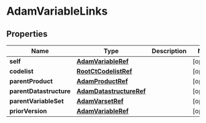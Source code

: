 
# AdamVariableLinks

## Properties
| Name | Type | Description | Notes |
| ------------ | ------------- | ------------- | ------------- |
| **self** | [**AdamVariableRef**](AdamVariableRef.md) |  |  [optional] |
| **codelist** | [**RootCtCodelistRef**](RootCtCodelistRef.md) |  |  [optional] |
| **parentProduct** | [**AdamProductRef**](AdamProductRef.md) |  |  [optional] |
| **parentDatastructure** | [**AdamDatastructureRef**](AdamDatastructureRef.md) |  |  [optional] |
| **parentVariableSet** | [**AdamVarsetRef**](AdamVarsetRef.md) |  |  [optional] |
| **priorVersion** | [**AdamVariableRef**](AdamVariableRef.md) |  |  [optional] |



